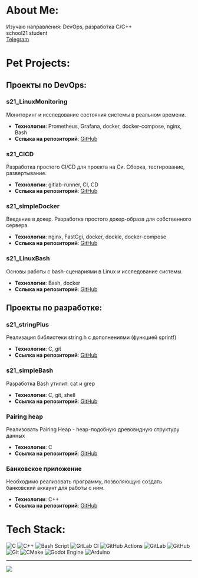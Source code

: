 # About Me:
Изучаю направления: DevOps, разработка C/C++ \
school21 student \
[Telegram](t.me/EDUHOPOr)

# Pet Projects:

## Проекты по DevOps:

### s21_LinuxMonitoring

Мониторинг и исследование состояния системы в реальном времени.
- **Технологии**: Prometheus, Grafana, docker, docker-compose, nginx, Bash
- **Сслыка на репозиторий**: [GitHub](https://github.com/aboba704/PetProjects/tree/main/s21_LinuxMonitoring)

### s21_CICD

Разработка простого CI/CD для проекта на Си. Сборка, тестирование, развертывание.
- **Технологии**: gitlab-runner, CI, CD
- **Сслыка на репозиторий**: [GitHub](https://github.com/aboba704/PetProjects/tree/main/s21_simpleDocker)

### s21_simpleDocker

Введение в докер. Разработка простого докер-образа для собственного сервера.
- **Технологии**: nginx, FastCgi, docker, dockle, docker-compose
- **Сслыка на репозиторий**: [GitHub](https://github.com/aboba704/PetProjects/tree/main/s21_simpleDocker)

### s21_LinuxBash

Основы работы с bash-сценариями в Linux и исследование системы.
- **Технологии**: Bash, docker
- **Сслыка на репозиторий**: [GitHub](https://github.com/aboba704/PetProjects/tree/main/s21_LinuxBash)

## Проекты по разработке:

### s21_stringPlus

Реализация библиотеки string.h с дополнениями (функцией sprintf)

- **Технологии**: C, git
- **Ссылка на репозиторий**: [GitHub](https://github.com/aboba704/PetProjects/tree/main/s21_stringPlus)

### s21_simpleBash

Разработка Bash утилит: cat и grep

- **Технологии**: C, git, shell
- **Ссылка на репозиторий**: [GitHub](https://github.com/aboba704/PetProjects/tree/main/s21_simpleBash)

### Pairing heap

Реализовать Pairing Heap - heap-подобную древовидную структуру данных

- **Технологии**: C
- **Ссылка на репозиторий**: [GitHub](https://github.com/aboba704/PetProjects/tree/main/PairingHeap)

### Банковское приложение

Необходимо реализовать программу, позволяющую создать банковский аккаунт
для работы с ним.

- **Технологии**: C++
- **Ссылка на репозиторий**: [GitHub](https://github.com/aboba704/PetProjects/tree/main/BankOOP)

# Tech Stack:
![C](https://img.shields.io/badge/c-%2300599C.svg?style=for-the-badge&logo=c&logoColor=white) ![C++](https://img.shields.io/badge/c++-%2300599C.svg?style=for-the-badge&logo=c%2B%2B&logoColor=white) ![Bash Script](https://img.shields.io/badge/bash_script-%23121011.svg?style=for-the-badge&logo=gnu-bash&logoColor=white) ![GitLab CI](https://img.shields.io/badge/gitlab%20CI-%23181717.svg?style=for-the-badge&logo=gitlab&logoColor=white) ![GitHub Actions](https://img.shields.io/badge/github%20actions-%232671E5.svg?style=for-the-badge&logo=githubactions&logoColor=white) ![GitLab](https://img.shields.io/badge/gitlab-%23181717.svg?style=for-the-badge&logo=gitlab&logoColor=white) ![GitHub](https://img.shields.io/badge/github-%23121011.svg?style=for-the-badge&logo=github&logoColor=white) ![Git](https://img.shields.io/badge/git-%23F05033.svg?style=for-the-badge&logo=git&logoColor=white) ![CMake](https://img.shields.io/badge/CMake-%23008FBA.svg?style=for-the-badge&logo=cmake&logoColor=white) ![Godot Engine](https://img.shields.io/badge/GODOT-%23FFFFFF.svg?style=for-the-badge&logo=godot-engine) ![Arduino](https://img.shields.io/badge/-Arduino-00979D?style=for-the-badge&logo=Arduino&logoColor=white)

---
[![](https://visitcount.itsvg.in/api?id=aboba704&icon=0&color=9)](https://visitcount.itsvg.in)

<!-- Proudly created with GPRM ( https://gprm.itsvg.in ) -->
